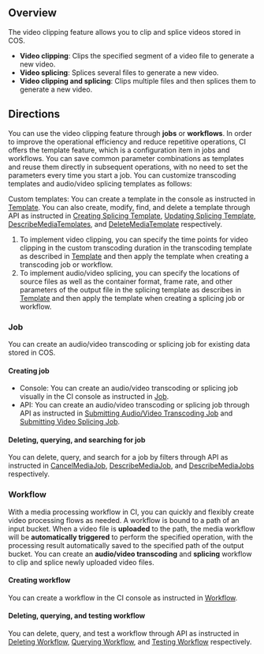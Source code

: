 ## Overview

The video clipping feature allows you to clip and splice videos stored in COS.

- **Video clipping**: Clips the specified segment of a video file to generate a new video.
- **Video splicing**: Splices several files to generate a new video.
- **Video clipping and splicing**: Clips multiple files and then splices them to generate a new video.

## Directions

You can use the video clipping feature through **jobs** or **workflows**. In order to improve the operational efficiency and reduce repetitive operations, CI offers the template feature, which is a configuration item in jobs and workflows. You can save common parameter combinations as templates and reuse them directly in subsequent operations, with no need to set the parameters every time you start a job. You can customize transcoding templates and audio/video splicing templates as follows:

Custom templates: You can create a template in the console as instructed in [Template](https://intl.cloud.tencent.com/document/product/1045/43606). You can also create, modify, find, and delete a template through API as instructed in [Creating Splicing Template](https://intl.cloud.tencent.com/document/product/1045/49907), [Updating Splicing Template](https://intl.cloud.tencent.com/document/product/1045/49921), [DescribeMediaTemplates](https://intl.cloud.tencent.com/document/product/1045/49919), and [DeleteMediaTemplate](https://intl.cloud.tencent.com/document/product/1045/49918) respectively.
1. To implement video clipping, you can specify the time points for video clipping in the custom transcoding duration in the transcoding template as described in [Template](https://intl.cloud.tencent.com/document/product/1045/43606#.E9.9F.B3.E8.A7.86.E9.A2.91.E8.BD.AC.E7.A0.81) and then apply the template when creating a transcoding job or workflow.
2. To implement audio/video splicing, you can specify the locations of source files as well as the container format, frame rate, and other parameters of the output file in the splicing template as describes in [Template](https://intl.cloud.tencent.com/document/product/1045/43606#.E9.9F.B3.E8.A7.86.E9.A2.91.E6.8B.BC.E6.8E.A5) and then apply the template when creating a splicing job or workflow.

### Job

You can create an audio/video transcoding or splicing job for existing data stored in COS.

#### Creating job

- Console: You can create an audio/video transcoding or splicing job visually in the CI console as instructed in [Job](https://intl.cloud.tencent.com/document/product/1045/43605).
- API: You can create an audio/video transcoding or splicing job through API as instructed in [Submitting Audio/Video Transcoding Job](https://intl.cloud.tencent.com/document/product/1045/48941) and [Submitting Video Splicing Job](https://intl.cloud.tencent.com/document/product/1045/48929).

#### Deleting, querying, and searching for job

You can delete, query, and search for a job by filters through API as instructed in [CancelMediaJob](https://intl.cloud.tencent.com/document/product/1045/49512), [DescribeMediaJob](https://intl.cloud.tencent.com/document/product/1045/50355), and [DescribeMediaJobs](https://intl.cloud.tencent.com/document/product/1045/50356) respectively.

### Workflow

With a media processing workflow in CI, you can quickly and flexibly create video processing flows as needed. A workflow is bound to a path of an input bucket. When a video file is **uploaded** to the path, the media workflow will be **automatically triggered** to perform the specified operation, with the processing result automatically saved to the specified path of the output bucket. You can create an **audio/video transcoding** and **splicing** workflow to clip and splice newly uploaded video files.

#### Creating workflow

You can create a workflow in the CI console as instructed in [Workflow](https://intl.cloud.tencent.com/document/product/1045/43604).

#### Deleting, querying, and testing workflow

You can delete, query, and test a workflow through API as instructed in [Deleting Workflow](https://intl.cloud.tencent.com/document/product/1045/43734), [Querying Workflow](https://intl.cloud.tencent.com/document/product/1045/50339), and [Testing Workflow](https://intl.cloud.tencent.com/document/product/1045/50340) respectively.
